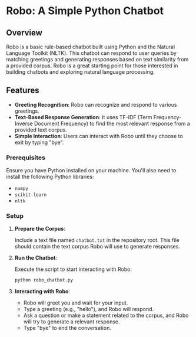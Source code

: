 # Robo: A Simple Python Chatbot
## Overview
Robo is a basic rule-based chatbot built using Python and the Natural Language Toolkit (NLTK). This chatbot can respond to user queries by matching greetings and generating responses based on text similarity from a provided corpus. Robo is a great starting point for those interested in building chatbots and exploring natural language processing.

## Features
- **Greeting Recognition**: Robo can recognize and respond to various greetings.
- **Text-Based Response Generation**: It uses TF-IDF (Term Frequency-Inverse Document Frequency) to find the most relevant response from a provided text corpus.
- **Simple Interaction**: Users can interact with Robo until they choose to exit by typing "bye".

### Prerequisites

Ensure you have Python installed on your machine. You'll also need to install the following Python libraries:

- `numpy`
- `scikit-learn`
- `nltk`

### Setup

1. **Prepare the Corpus**:
   
   Include a text file named `chatbot.txt` in the repository root. This file should contain the text corpus Robo will use to generate responses.

2. **Run the Chatbot**:

   Execute the script to start interacting with Robo:

   ```bash
   python robo_chatbot.py
   ```

3. **Interacting with Robo**:

   - Robo will greet you and wait for your input.
   - Type a greeting (e.g., "hello"), and Robo will respond.
   - Ask a question or make a statement related to the corpus, and Robo will try to generate a relevant response.
   - Type "bye" to end the conversation.
